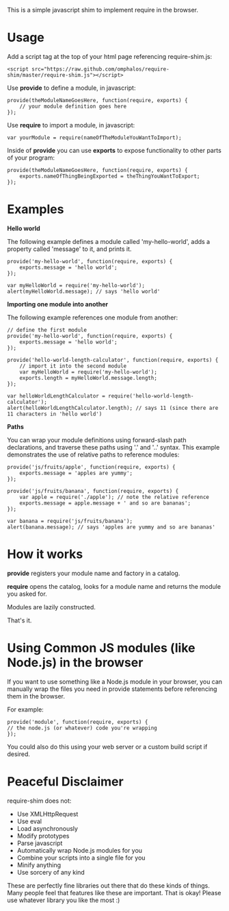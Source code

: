 This is a simple javascript shim to implement require in the browser.

Usage
=====

Add a script tag at the top of your html page referencing require-shim.js:

	<script src="https://raw.github.com/omphalos/require-shim/master/require-shim.js"></script>

Use **provide** to define a module, in javascript:

	provide(theModuleNameGoesHere, function(require, exports) {
		// your module definition goes here
	});

Use **require** to import a module, in javascript:

    var yourModule = require(nameOfTheModuleYouWantToImport);

Inside of **provide** you can use **exports** to expose functionality to other parts of your program:

	provide(theModuleNameGoesHere, function(require, exports) {
		exports.nameOfThingBeingExported = theThingYouWantToExport;
	});

Examples
========

**Hello world**

The following example defines a module called 'my-hello-world', adds a property called 'message' to it, and prints it.

	provide('my-hello-world', function(require, exports) {
		exports.message = 'hello world';
	});

	var myHelloWorld = require('my-hello-world');
	alert(myHelloWorld.message); // says 'hello world'

**Importing one module into another**

The following example references one module from another:

	// define the first module
	provide('my-hello-world', function(require, exports) {
		exports.message = 'hello world';
	});
	
	provide('hello-world-length-calculator', function(require, exports) {
		// import it into the second module
		var myHelloWorld = require('my-hello-world');
		exports.length = myHelloWorld.message.length;
	});

	var helloWorldLengthCalculator = require('hello-world-length-calculator');
	alert(helloWorldLengthCalculator.length); // says 11 (since there are 11 characters in 'hello world')

**Paths**

You can wrap your module definitions using forward-slash path declarations, and traverse these paths using '.' and '..' syntax. This example demonstrates the use of relative paths to reference modules:

	provide('js/fruits/apple', function(require, exports) {
		exports.message = 'apples are yummy';
	});
	
	provide('js/fruits/banana', function(require, exports) {
		var apple = require('./apple'); // note the relative reference
		exports.message = apple.message + ' and so are bananas';
	});

	var banana = require('js/fruits/banana');
	alert(banana.message); // says 'apples are yummy and so are bananas'

How it works
============
    
**provide** registers your module name and factory in a catalog.  

**require** opens the catalog, looks for a module name and returns the module you asked for.

Modules are lazily constructed.  

That's it.

Using Common JS modules (like Node.js) in the browser
=====================================================

If you want to use something like a Node.js module in your browser, you can manually wrap the files you need in provide statements before referencing them in the browser.

For example:

	provide('module', function(require, exports) {
	// the node.js (or whatever) code you're wrapping
	});

You could also do this using your web server or a custom build script if desired.

Peaceful Disclaimer
===================

require-shim does not:

* Use XMLHttpRequest
* Use eval
* Load asynchronously
* Modify prototypes
* Parse javascript
* Automatically wrap Node.js modules for you
* Combine your scripts into a single file for you
* Minify anything
* Use sorcery of any kind

These are perfectly fine libraries out there that do these kinds of things.  Many people feel that features like these are important.  That is okay!  Please use whatever library you like the most :)

